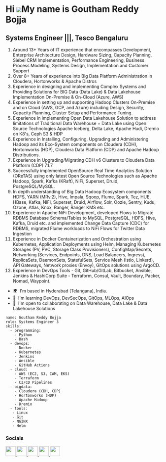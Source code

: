 Hi ![]([https://user-images.githubusercontent.com/18350557/176309783-0785949b-9127-417c-8b55-ab5a4333674e.gif](https://avatars.githubusercontent.com/u/135502374?v=4))My name is Goutham Reddy Bojja
===================================================================================================================================

Systems Engineer |||, Tesco Bengaluru
------------------------------------
1. Around 13+ Years of IT experience that encompasses Development, Enterprise Architecture Design, Hardware Sizing, Capacity Planning, Siebel CRM Implementation, Performance Engineering, Business Process Modeling, Systems Design, Implementation and Customer Support
2. Over 8+ Years of experience into Big Data Platform Administration in Cloudera, Hortonworks & Apache Distros
3. Experience in designing and implementing Complex Systems and Providing Solutions for BIG Data (Data Lake) & Data Lakehouse Implementation On-Premise & On-Cloud (Azure, AWS)
4. Experience in setting up and supporting Hadoop Clusters On-Premise and on Cloud (AWS, GCP, and Azure) including Design, Security, Capacity Planning, Cluster Setup and Performance Tuning.
5. Experience in implementing Open Data Lakehouse Solution to address limitations of Traditional Data Warehouse + Data Lake using Open Source Technologies Apache Iceberg, Delta Lake, Apache Hudi, Dremio on K8's, Ceph S3 & HDP
6. Experience in Installing, Configuring, Upgrading and Administering Hadoop and its Eco-System components on Cloudera (CDH), Hortonworks (HDP), Cloudera Data Platform (CDP) and Apache Hadoop Distributions.
7. Experience in Upgrading/Migrating CDH v6 Clusters to Cloudera Data Platform (CDP) 7.1.7
8. Successfully implemented OpenSource Real Time Analytics Solution (OReTAS) using only latest Open Source Technologies such as Apache Hadoop, Spark, Kafka (KRaft), NiFi, Superset, Druid, PostgreSQL/MySQL.
9. In depth understanding of Big Data Hadoop Ecosystem components HDFS, YARN (MRv.2), Hive, Impala, Sqoop, Flume, Spark, Tez, HUE, HBase, Kafka, NiFi, Superset, Druid, Airflow, Solr, Oozie, Sentry, Kudu, Ozone, Atlas, Knox, Ranger, Ranger KMS etc.
10. Experience in Apache NiFi Development, developed Flows to Migrate RDBMS Database Schema/Tables to MySQL, PostgreSQL, HDFS, Hive, Kafka, Druid etc. and implemented Change Data Capture (CDC) for RDBMS, migrated Flume workloads to NiFi Flows for Twitter Data Ingestion
11. Experience in Docker Containerization and Orchestration using Kubernetes, Application Deployments using Helm, Managing Kubernetes Storages (PV, PVC, Storage Class Provisioners), ConfigMap/Secrets, Networking (Services, Endpoints, DNS, Load Balancers, Ingress), ReplicaSets, DaemonSets, StatefulSets, Service Mesh (Istio, Linkerd), API Gateways, Network proxies (Envoy), GitOps solutions using ArgoCD.
12. Experience in DevOps Tools - Git, GitHub/GitLab, Bitbucket, Ansible, Jenkins & HashiCorp Suite - Terraform, Consul, Vault, Boundary, Packer, Nomad, Waypoint.

* 🌍  I'm based in Hyderabad (Telangana), India.
* 🧠  I'm learning DevOps, DevSecOps, GitOps, MLOps, AIOps
* 🤝  I'm open to collaborating on Data Warehouse, Data Lake & Data Lakehouse Solutions
```
name: Goutham Reddy Bojja
role: Systems Engineer 3
skills:
  - programming:
    - Python
    - Bash
  - devops:
    - Docker
    - Kubernetes
    - Jenkins
    - Ansible
    - GitHub Actions
  - cloud:
    - AWS (EC2, S3, IAM, EKS)
    - Terraform
    - CI/CD Pipelines
  - bigdata:
    - Cloudera (CDH, CDP)
    - Hortonworks (HDP)
    - Apache Hadoop
    - Dremio
  - tools:
   - Linux
   - Git
   - NGINX
   - Helm
```
### Socials

<p align="left"> <a href="https://www.facebook.com/goutham.bojja" target="_blank" rel="noreferrer"> <picture> <source media="(prefers-color-scheme: dark)" srcset="https://raw.githubusercontent.com/danielcranney/readme-generator/main/public/icons/socials/facebook-dark.svg" /> <source media="(prefers-color-scheme: light)" srcset="https://raw.githubusercontent.com/danielcranney/readme-generator/main/public/icons/socials/facebook.svg" /> <img src="https://raw.githubusercontent.com/danielcranney/readme-generator/main/public/icons/socials/facebook.svg" width="32" height="32" /> </picture> </a> <a href="https://www.github.com/gouthambojjadevops" target="_blank" rel="noreferrer"> <picture> <source media="(prefers-color-scheme: dark)" srcset="https://raw.githubusercontent.com/danielcranney/readme-generator/main/public/icons/socials/github-dark.svg" /> <source media="(prefers-color-scheme: light)" srcset="https://raw.githubusercontent.com/danielcranney/readme-generator/main/public/icons/socials/github.svg" /> <img src="https://raw.githubusercontent.com/danielcranney/readme-generator/main/public/icons/socials/github.svg" width="32" height="32" /> </picture> </a> <a href="http://www.instagram.com/goutham.bojja" target="_blank" rel="noreferrer"> <picture> <source media="(prefers-color-scheme: dark)" srcset="https://raw.githubusercontent.com/danielcranney/readme-generator/main/public/icons/socials/instagram-dark.svg" /> <source media="(prefers-color-scheme: light)" srcset="https://raw.githubusercontent.com/danielcranney/readme-generator/main/public/icons/socials/instagram.svg" /> <img src="https://raw.githubusercontent.com/danielcranney/readme-generator/main/public/icons/socials/instagram.svg" width="32" height="32" /> </picture> </a> <a href="https://www.linkedin.com/in/gouthamreddybojja" target="_blank" rel="noreferrer"> <picture> <source media="(prefers-color-scheme: dark)" srcset="https://raw.githubusercontent.com/danielcranney/readme-generator/main/public/icons/socials/linkedin-dark.svg" /> <source media="(prefers-color-scheme: light)" srcset="https://raw.githubusercontent.com/danielcranney/readme-generator/main/public/icons/socials/linkedin.svg" /> <img src="https://raw.githubusercontent.com/danielcranney/readme-generator/main/public/icons/socials/linkedin.svg" width="32" height="32" /> </picture> </a> <a href="https://www.youtube.com/@gouthamreddybojja" target="_blank" rel="noreferrer"> <picture> <source media="(prefers-color-scheme: dark)" srcset="https://raw.githubusercontent.com/danielcranney/readme-generator/main/public/icons/socials/youtube-dark.svg" /> <source media="(prefers-color-scheme: light)" srcset="https://raw.githubusercontent.com/danielcranney/readme-generator/main/public/icons/socials/youtube.svg" /> <img src="https://raw.githubusercontent.com/danielcranney/readme-generator/main/public/icons/socials/youtube.svg" width="32" height="32" /> </picture> </a> </p>
